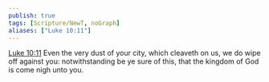 ```yaml
---
publish: true
tags: [Scripture/NewT, noGraph]
aliases: ["Luke 10:11"]
---
```

[Luke 10:11](https://churchofjesuschrist.org/study/scriptures/nt/luke/10?lang=eng&id=p11#p11) Even the very dust of your city, which cleaveth on us, we do wipe off against you: notwithstanding be ye sure of this, that the kingdom of God is come nigh unto you.
